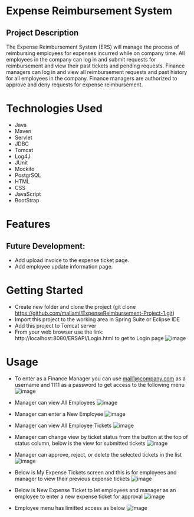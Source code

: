 # Expense Reimbursement System
## Project Description
The Expense Reimbursement System (ERS) will manage the process of reimbursing employees for expenses incurred while on company time. All employees in the company can log in and submit requests for reimbursement and view their past tickets and pending requests. Finance managers can log in and view all reimbursement requests and past history for all employees in the company. Finance managers are authorized to approve and deny requests for expense reimbursement.

# Technologies Used
* Java
* Maven
* Servlet
* JDBC
* Tomcat
* Log4J
* JUnit
* Mockito
* PostgrSQL
* HTML
* CSS
* JavaScript
* BootStrap

# Features
## Future Development:
* Add upload invoice to the expense ticket page.
* Add employee update information page.
                    
# Getting Started
* Create new folder and clone the project (git clone https://github.com/mallami/ExpenseReimbursement-Project-1.git)
* Import this project to the working area in Spring Suite or Eclipse IDE
* Add this project to Tomcat server
* From your web browser use the link: http://localhost:8080/ERSAPI/Login.html to get to Login page
![image](https://user-images.githubusercontent.com/71060267/105922101-8fdf3000-5fff-11eb-8302-53e887a99306.png)

# Usage
* To enter as a Finance Manager you can use mail1@company.com as a username and 1111 as a password to get access to the following menu
![image](https://user-images.githubusercontent.com/71060267/105922668-b3ef4100-6000-11eb-8ba4-f08d505342db.png)

* Manager can view All Employees
![image](https://user-images.githubusercontent.com/71060267/105923468-011fe280-6002-11eb-90fa-2b3f6d9ce2e9.png)

* Manager can enter a New Employee
![image](https://user-images.githubusercontent.com/71060267/105923521-1d238400-6002-11eb-9dee-225d1355f4d9.png)

* Manager can view All Employee Tickets
![image](https://user-images.githubusercontent.com/71060267/105923645-48a66e80-6002-11eb-8c00-522428e3bd84.png)

* Manager can change view by ticket status from the button at the top of status column, below is the view for submitted tickets
![image](https://user-images.githubusercontent.com/71060267/105923794-80adb180-6002-11eb-9b05-bb76a63c5c77.png)

* Manager can approve, reject, or delete the selected tickets in the list
![image](https://user-images.githubusercontent.com/71060267/105923890-b9e62180-6002-11eb-9d06-ae9c583bb4f5.png)

* Below is My Expense Tickets screen and this is for employees and manager to view their previous expense tickets
![image](https://user-images.githubusercontent.com/71060267/105924245-82c44000-6003-11eb-81ac-a07deefb3440.png)

* Below is New Expense Ticket to let employees and manager as an employee to enter a new expense ticket for approval
![image](https://user-images.githubusercontent.com/71060267/105924305-ab4c3a00-6003-11eb-8074-df2b18bbf374.png)

* Employee menu has limitted access as below
![image](https://user-images.githubusercontent.com/71060267/105924704-768cb280-6004-11eb-8fdc-162c8e604070.png)







